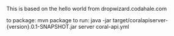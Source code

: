 This is based on the hello world from dropwizard.codahale.com

to package: mvn package
to run: java -jar target/coralapiserver-{version}.0.1-SNAPSHOT.jar server coral-api.yml
